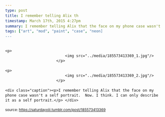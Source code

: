 ```yaml
---
type: post
title: I remember telling Alix th
timestamp: March 17th, 2015 4:27pm
summary: I remember telling Alix that the face on my phone case wasn't a self portrait.  Now. I think. I can only describe it as a self portrait.</p> 
tags: ["art", "mod", "paint", "case", "neon]
---
```


                
                
                
                                                                                       <p>
                               <img src="../media/185573413369_1.jpg"/>
                           </p>
                                                                                                                           <p>
                               <img src="../media/185573413369_2.jpg"/>
                           </p>
                                                                                                                      <div class="caption"><p>I remember telling Alix that the face on my phone case wasn't a self portrait.  Now. I think. I can only describe it as a self portrait.</p> </div>
                                    
                
                
                
                
                                
<small>source: https://saturdayxiii.tumblr.com/post/185573413369</small>